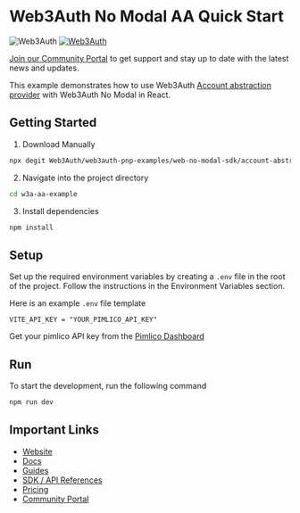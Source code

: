 # Web3Auth No Modal AA Quick Start 
![Web3Auth](https://img.shields.io/badge/Web3Auth-SDK-blue)
[![Web3Auth](https://img.shields.io/badge/Web3Auth-Community-cyan)](https://community.web3auth.io)

[Join our Community Portal](https://community.web3auth.io/) to get support and stay up to date with the latest news and updates.

This example demonstrates how to use Web3Auth [Account abstraction provider](https://www.npmjs.com/package/@web3auth/account-abstraction-provider) with Web3Auth No Modal in React.

## Getting Started

1. Download Manually

```bash
npx degit Web3Auth/web3auth-pnp-examples/web-no-modal-sdk/account-abstraction/aa-no-modal-quick-start w3a-aa-example
```

2. Navigate into the project directory

```bash
cd w3a-aa-example
```

3. Install dependencies
```bash
npm install
```

## Setup
Set up the required environment variables by creating a `.env` file in the root of the project. Follow the instructions in the Environment Variables section.

Here is an example `.env` file template

```
VITE_API_KEY = "YOUR_PIMLICO_API_KEY"
```
Get your pimlico API key from the [Pimlico Dashboard](https://dashboard.pimlico.io/)

## Run 
To start the development, run the following command
```bash
npm run dev
```
## Important Links

- [Website](https://web3auth.io)
- [Docs](https://web3auth.io/docs)
- [Guides](https://web3auth.io/docs/guides)
- [SDK / API References](https://web3auth.io/docs/sdk)
- [Pricing](https://web3auth.io/pricing.html)
- [Community Portal](https://community.web3auth.io)

